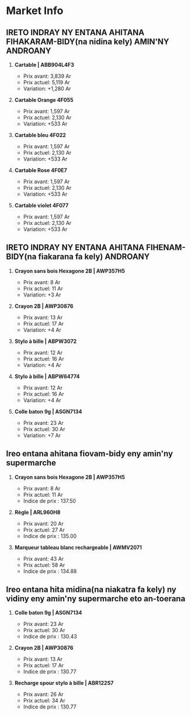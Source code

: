 # Market Info

## IRETO INDRAY NY ENTANA AHITANA FIHAKARAM-BIDY(na nidina kely) AMIN'NY ANDROANY

1. **Cartable | ABB904L4F3**
   - Prix avant: 3,839 Ar
   - Prix actuel: 5,119 Ar
   - Variation: +1,280 Ar

2. **Cartable Orange 4F055**
   - Prix avant: 1,597 Ar
   - Prix actuel: 2,130 Ar
   - Variation: +533 Ar

3. **Cartable bleu 4F022**
   - Prix avant: 1,597 Ar
   - Prix actuel: 2,130 Ar
   - Variation: +533 Ar

4. **Cartable Rose 4F0E7**
   - Prix avant: 1,597 Ar
   - Prix actuel: 2,130 Ar
   - Variation: +533 Ar

5. **Cartable violet 4F077**
   - Prix avant: 1,597 Ar
   - Prix actuel: 2,130 Ar
   - Variation: +533 Ar

## IRETO INDRAY NY ENTANA AHITANA FIHENAM-BIDY(na fiakarana fa kely) ANDROANY

1. **Crayon sans bois Hexagone 2B | AWP357H5**
   - Prix avant: 8 Ar
   - Prix actuel: 11 Ar
   - Variation: +3 Ar

2. **Crayon 2B | AWP30876**
   - Prix avant: 13 Ar
   - Prix actuel: 17 Ar
   - Variation: +4 Ar

3. **Stylo à bille | ABPW3072**
   - Prix avant: 12 Ar
   - Prix actuel: 16 Ar
   - Variation: +4 Ar

4. **Stylo à bille | ABPW64774**
   - Prix avant: 12 Ar
   - Prix actuel: 16 Ar
   - Variation: +4 Ar

5. **Colle baton 9g | ASGN7134**
   - Prix avant: 23 Ar
   - Prix actuel: 30 Ar
   - Variation: +7 Ar

## Ireo entana ahitana fiovam-bidy eny amin'ny supermarche

1. **Crayon sans bois Hexagone 2B | AWP357H5**
   - Prix avant: 8 Ar
   - Prix actuel: 11 Ar
   - Indice de prix : 137.50

2. **Règle | ARL960H8**
   - Prix avant: 20 Ar
   - Prix actuel: 27 Ar
   - Indice de prix : 135.00

3. **Marqueur tableau blanc rechargeable | AWMV2071**
   - Prix avant: 43 Ar
   - Prix actuel: 58 Ar
   - Indice de prix : 134.88

## Ireo entana hita midina(na niakatra fa kely) ny vidiny eny amin'ny supermarche eto an-toerana

1. **Colle baton 9g | ASGN7134**
   - Prix avant: 23 Ar
   - Prix actuel: 30 Ar
   - Indice de prix : 130.43

2. **Crayon 2B | AWP30876**
   - Prix avant: 13 Ar
   - Prix actuel: 17 Ar
   - Indice de prix : 130.77

3. **Recharge spour stylo à bille | ABR122S7**
   - Prix avant: 26 Ar
   - Prix actuel: 34 Ar
   - Indice de prix : 130.77


